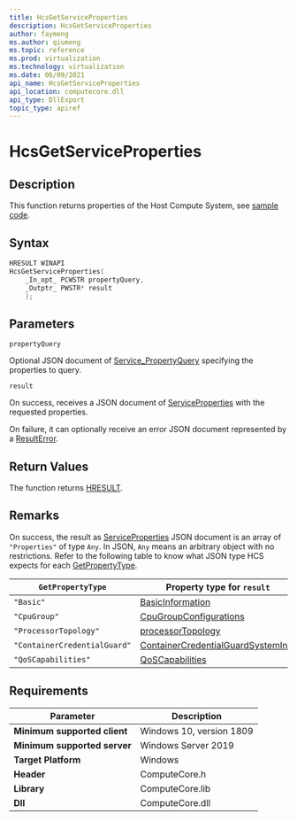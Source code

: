 ```yaml
---
title: HcsGetServiceProperties
description: HcsGetServiceProperties
author: faymeng
ms.author: qiumeng
ms.topic: reference
ms.prod: virtualization
ms.technology: virtualization
ms.date: 06/09/2021
api_name: HcsGetServiceProperties
api_location: computecore.dll
api_type: DllExport
topic_type: apiref
---
```

# HcsGetServiceProperties

## Description

This function returns properties of the Host Compute System, see [sample code](./ServiceSample.md#GetServiceProperties).

## Syntax

```cpp
HRESULT WINAPI
HcsGetServiceProperties(
    _In_opt_ PCWSTR propertyQuery,
    _Outptr_ PWSTR* result
    );
```

## Parameters

`propertyQuery`

Optional JSON document of [Service_PropertyQuery](./../SchemaReference.md#Service_PropertyQuery) specifying the properties to query.

`result`

On success, receives a JSON document of [ServiceProperties](./../SchemaReference.md#ServiceProperties) with the requested properties.

On failure, it can optionally receive an error JSON document represented by a [ResultError](./../SchemaReference.md#ResultError).


## Return Values

The function returns [HRESULT](./HCSHResult.md).

## Remarks

On success, the result as [ServiceProperties](./../SchemaReference.md#ServiceProperties) JSON document is an array of `"Properties"` of type `Any`. In JSON, `Any` means an arbitrary object with no restrictions. Refer to the following table to know what JSON type HCS expects for each [GetPropertyType](./../SchemaReference.md#GetPropertyType).

|`GetPropertyType`|Property type for `result`|
|---|---|
|`"Basic"`|[BasicInformation](./../SchemaReference.md#BasicInformation)|
|`"CpuGroup"`|[CpuGroupConfigurations](./../SchemaReference.md#CpuGroupConfigurations)|
|`"ProcessorTopology"`|[processorTopology](./../SchemaReference.md#processorTopology)|
|`"ContainerCredentialGuard"`|[ContainerCredentialGuardSystemInfo](./../SchemaReference.md#ContainerCredentialGuardSystemInfo)|
|`"QoSCapabilities"`|[QoSCapabilities](./../SchemaReference.md#QoSCapabilities)|

## Requirements

|Parameter|Description|
|---|---|
| **Minimum supported client** | Windows 10, version 1809 |
| **Minimum supported server** | Windows Server 2019 |
| **Target Platform** | Windows |
| **Header** | ComputeCore.h |
| **Library** | ComputeCore.lib |
| **Dll** | ComputeCore.dll |
